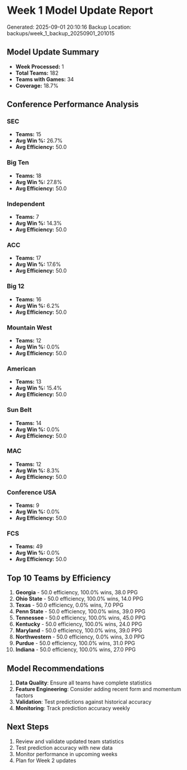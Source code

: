 # Week 1 Model Update Report
Generated: 2025-09-01 20:10:16
Backup Location: backups/week_1_backup_20250901_201015

## Model Update Summary
- **Week Processed:** 1
- **Total Teams:** 182
- **Teams with Games:** 34
- **Coverage:** 18.7%

## Conference Performance Analysis
### SEC
- **Teams:** 15
- **Avg Win %:** 26.7%
- **Avg Efficiency:** 50.0

### Big Ten
- **Teams:** 18
- **Avg Win %:** 27.8%
- **Avg Efficiency:** 50.0

### Independent
- **Teams:** 7
- **Avg Win %:** 14.3%
- **Avg Efficiency:** 50.0

### ACC
- **Teams:** 17
- **Avg Win %:** 17.6%
- **Avg Efficiency:** 50.0

### Big 12
- **Teams:** 16
- **Avg Win %:** 6.2%
- **Avg Efficiency:** 50.0

### Mountain West
- **Teams:** 12
- **Avg Win %:** 0.0%
- **Avg Efficiency:** 50.0

### American
- **Teams:** 13
- **Avg Win %:** 15.4%
- **Avg Efficiency:** 50.0

### Sun Belt
- **Teams:** 14
- **Avg Win %:** 0.0%
- **Avg Efficiency:** 50.0

### MAC
- **Teams:** 12
- **Avg Win %:** 8.3%
- **Avg Efficiency:** 50.0

### Conference USA
- **Teams:** 9
- **Avg Win %:** 0.0%
- **Avg Efficiency:** 50.0

### FCS
- **Teams:** 49
- **Avg Win %:** 0.0%
- **Avg Efficiency:** 50.0

## Top 10 Teams by Efficiency
1. **Georgia** - 50.0 efficiency, 100.0% wins, 38.0 PPG
2. **Ohio State** - 50.0 efficiency, 100.0% wins, 14.0 PPG
3. **Texas** - 50.0 efficiency, 0.0% wins, 7.0 PPG
4. **Penn State** - 50.0 efficiency, 100.0% wins, 39.0 PPG
5. **Tennessee** - 50.0 efficiency, 100.0% wins, 45.0 PPG
6. **Kentucky** - 50.0 efficiency, 100.0% wins, 24.0 PPG
7. **Maryland** - 50.0 efficiency, 100.0% wins, 39.0 PPG
8. **Northwestern** - 50.0 efficiency, 0.0% wins, 3.0 PPG
9. **Purdue** - 50.0 efficiency, 100.0% wins, 31.0 PPG
10. **Indiana** - 50.0 efficiency, 100.0% wins, 27.0 PPG

## Model Recommendations
1. **Data Quality**: Ensure all teams have complete statistics
2. **Feature Engineering**: Consider adding recent form and momentum factors
3. **Validation**: Test predictions against historical accuracy
4. **Monitoring**: Track prediction accuracy weekly

## Next Steps
1. Review and validate updated team statistics
2. Test prediction accuracy with new data
3. Monitor performance in upcoming weeks
4. Plan for Week 2 updates
